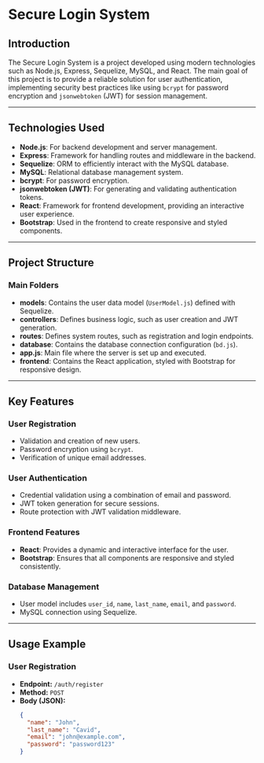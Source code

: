 # **Secure Login System**

## **Introduction**
The Secure Login System is a project developed using modern technologies such as Node.js, Express, Sequelize, MySQL, and React. The main goal of this project is to provide a reliable solution for user authentication, implementing security best practices like using `bcrypt` for password encryption and `jsonwebtoken` (JWT) for session management.

---

## **Technologies Used**

- **Node.js**: For backend development and server management.
- **Express**: Framework for handling routes and middleware in the backend.
- **Sequelize**: ORM to efficiently interact with the MySQL database.
- **MySQL**: Relational database management system.
- **bcrypt**: For password encryption.
- **jsonwebtoken (JWT)**: For generating and validating authentication tokens.
- **React**: Framework for frontend development, providing an interactive user experience.
- **Bootstrap**: Used in the frontend to create responsive and styled components.

---

## **Project Structure**

### **Main Folders**

- **models**: Contains the user data model (`UserModel.js`) defined with Sequelize.
- **controllers**: Defines business logic, such as user creation and JWT generation.
- **routes**: Defines system routes, such as registration and login endpoints.
- **database**: Contains the database connection configuration (`bd.js`).
- **app.js**: Main file where the server is set up and executed.
- **frontend**: Contains the React application, styled with Bootstrap for responsive design.

---

## **Key Features**

### **User Registration**
- Validation and creation of new users.
- Password encryption using `bcrypt`.
- Verification of unique email addresses.

### **User Authentication**
- Credential validation using a combination of email and password.
- JWT token generation for secure sessions.
- Route protection with JWT validation middleware.

### **Frontend Features**
- **React**: Provides a dynamic and interactive interface for the user.
- **Bootstrap**: Ensures that all components are responsive and styled consistently.

### **Database Management**
- User model includes `user_id`, `name`, `last_name`, `email`, and `password`.
- MySQL connection using Sequelize.

---

## **Usage Example**

### **User Registration**
- **Endpoint:** `/auth/register`  
- **Method:** `POST`  
- **Body (JSON):**
  ```json
  {
    "name": "John",
    "last_name": "Cavid",
    "email": "john@example.com",
    "password": "password123"
  }

